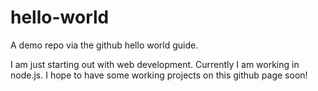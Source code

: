 # hello-world
A demo repo via the github hello world guide.

I am just starting out with web development. Currently I am working in node.js. I hope to have some working projects on this github page soon!
